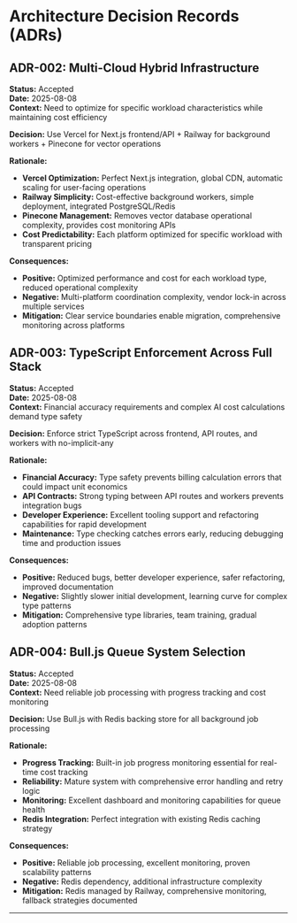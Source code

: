 # Architecture Decision Records (ADRs)

## ADR-002: Multi-Cloud Hybrid Infrastructure

**Status:** Accepted  
**Date:** 2025-08-08  
**Context:** Need to optimize for specific workload characteristics while maintaining cost efficiency

**Decision:** Use Vercel for Next.js frontend/API + Railway for background workers + Pinecone for vector operations

**Rationale:**
- **Vercel Optimization:** Perfect Next.js integration, global CDN, automatic scaling for user-facing operations
- **Railway Simplicity:** Cost-effective background workers, simple deployment, integrated PostgreSQL/Redis
- **Pinecone Management:** Removes vector database operational complexity, provides cost monitoring APIs
- **Cost Predictability:** Each platform optimized for specific workload with transparent pricing

**Consequences:**
- **Positive:** Optimized performance and cost for each workload type, reduced operational complexity
- **Negative:** Multi-platform coordination complexity, vendor lock-in across multiple services
- **Mitigation:** Clear service boundaries enable migration, comprehensive monitoring across platforms

## ADR-003: TypeScript Enforcement Across Full Stack

**Status:** Accepted  
**Date:** 2025-08-08  
**Context:** Financial accuracy requirements and complex AI cost calculations demand type safety

**Decision:** Enforce strict TypeScript across frontend, API routes, and workers with no-implicit-any

**Rationale:**
- **Financial Accuracy:** Type safety prevents billing calculation errors that could impact unit economics
- **API Contracts:** Strong typing between API routes and workers prevents integration bugs
- **Developer Experience:** Excellent tooling support and refactoring capabilities for rapid development
- **Maintenance:** Type checking catches errors early, reducing debugging time and production issues

**Consequences:**
- **Positive:** Reduced bugs, better developer experience, safer refactoring, improved documentation
- **Negative:** Slightly slower initial development, learning curve for complex type patterns
- **Mitigation:** Comprehensive type libraries, team training, gradual adoption patterns

## ADR-004: Bull.js Queue System Selection

**Status:** Accepted  
**Date:** 2025-08-08  
**Context:** Need reliable job processing with progress tracking and cost monitoring

**Decision:** Use Bull.js with Redis backing store for all background job processing

**Rationale:**
- **Progress Tracking:** Built-in job progress monitoring essential for real-time cost tracking
- **Reliability:** Mature system with comprehensive error handling and retry logic
- **Monitoring:** Excellent dashboard and monitoring capabilities for queue health
- **Redis Integration:** Perfect integration with existing Redis caching strategy

**Consequences:**
- **Positive:** Reliable job processing, excellent monitoring, proven scalability patterns
- **Negative:** Redis dependency, additional infrastructure complexity
- **Mitigation:** Redis managed by Railway, comprehensive monitoring, fallback strategies documented

---

